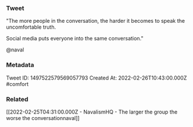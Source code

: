 ### Tweet
"The more people in the conversation, the harder it becomes to speak the uncomfortable truth.

Social media puts everyone into the same conversation."

@naval

### Metadata
Tweet ID: 1497522579569057793
Created At: 2022-02-26T10:43:00.000Z
#comfort

### Related
[[2022-02-25T04:31:00.000Z - NavalismHQ - The larger the group the worse the conversationnaval]]

